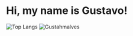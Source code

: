 <h1>Hi, my name is Gustavo!</h1>


![Top Langs](https://github-readme-stats.vercel.app/api/top-langs/?username=gustahmalves&langs_count=3&theme=dracula)
![Gustahmalves](https://github-readme-stats.vercel.app/api?username=gustahmalves&show_icons=true&theme=dracula)
